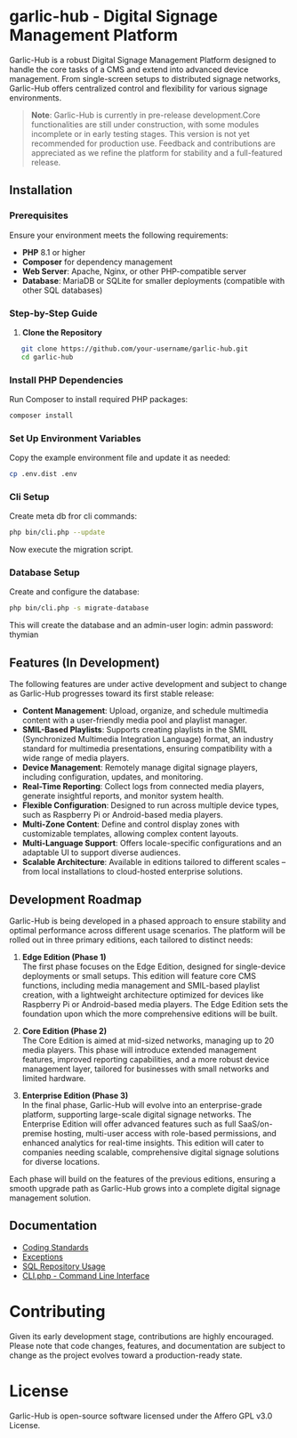 # garlic-hub - Digital Signage Management Platform

Garlic-Hub is a robust Digital Signage Management Platform designed to handle the core tasks of a CMS and extend into advanced device management. From single-screen setups to distributed signage networks, Garlic-Hub offers centralized control and flexibility for various signage environments.

> **Note**: Garlic-Hub is currently in pre-release development.Core functionalities are still under construction, with some modules incomplete or in early testing stages. This version is not yet recommended for production use. Feedback and contributions are appreciated as we refine the platform for stability and a full-featured release.

## Installation

### Prerequisites
Ensure your environment meets the following requirements:
- **PHP** 8.1 or higher
- **Composer** for dependency management
- **Web Server**: Apache, Nginx, or other PHP-compatible server
- **Database**: MariaDB or SQLite for smaller deployments (compatible with other SQL databases)

### Step-by-Step Guide

1. **Clone the Repository**
```bash
   git clone https://github.com/your-username/garlic-hub.git
   cd garlic-hub
```
### Install PHP Dependencies
Run Composer to install required PHP packages:

```php
composer install
```

### Set Up Environment Variables
Copy the example environment file and update it as needed:

```bash
cp .env.dist .env
```
### Cli Setup
Create meta db fror cli commands:
```bash
php bin/cli.php --update
```
Now execute the migration script. 

### Database Setup
Create and configure the database:
```bash
php bin/cli.php -s migrate-database
```
This will create the database and an admin-user
login: admin
password: thymian

## Features (In Development)

The following features are under active development and subject to change as Garlic-Hub progresses toward its first stable release:

- **Content Management**: Upload, organize, and schedule multimedia content with a user-friendly media pool and playlist manager.
- **SMIL-Based Playlists**: Supports creating playlists in the SMIL (Synchronized Multimedia Integration Language) format, an industry standard for multimedia presentations, ensuring compatibility with a wide range of media players.
- **Device Management**: Remotely manage digital signage players, including configuration, updates, and monitoring.
- **Real-Time Reporting**: Collect logs from connected media players, generate insightful reports, and monitor system health.
- **Flexible Configuration**: Designed to run across multiple device types, such as Raspberry Pi or Android-based media players.
- **Multi-Zone Content**: Define and control display zones with customizable templates, allowing complex content layouts.
- **Multi-Language Support**: Offers locale-specific configurations and an adaptable UI to support diverse audiences.
- **Scalable Architecture**: Available in editions tailored to different scales – from local installations to cloud-hosted enterprise solutions.

## Development Roadmap

Garlic-Hub is being developed in a phased approach to ensure stability and optimal performance across different usage scenarios. The platform will be rolled out in three primary editions, each tailored to distinct needs:

1. **Edge Edition (Phase 1)**  
   The first phase focuses on the Edge Edition, designed for single-device deployments or small setups. This edition will feature core CMS functions, including media management and SMIL-based playlist creation, with a lightweight architecture optimized for devices like Raspberry Pi or Android-based media players. The Edge Edition sets the foundation upon which the more comprehensive editions will be built.

2. **Core Edition (Phase 2)**  
   The Core Edition is aimed at mid-sized networks, managing up to 20 media players. This phase will introduce extended management features, improved reporting capabilities, and a more robust device management layer, tailored for businesses with small networks and limited hardware.

3. **Enterprise Edition (Phase 3)**  
   In the final phase, Garlic-Hub will evolve into an enterprise-grade platform, supporting large-scale digital signage networks. The Enterprise Edition will offer advanced features such as full SaaS/on-premise hosting, multi-user access with role-based permissions, and enhanced analytics for real-time insights. This edition will cater to companies needing scalable, comprehensive digital signage solutions for diverse locations.

Each phase will build on the features of the previous editions, ensuring a smooth upgrade path as Garlic-Hub grows into a complete digital signage management solution.


## Documentation
- [Coding Standards](docs%2Fcoding-standards.md)
- [Exceptions](docs%2Fexceptions.md)
- [SQL Repository Usage](docs%2Fsql_repository_usage.md)
- [CLI.php - Command Line Interface](docs%2Fcli.md)
# Contributing
Given its early development stage, contributions are highly encouraged. Please note that code changes, features, and documentation are subject to change as the project evolves toward a production-ready state.

# License
Garlic-Hub is open-source software licensed under the Affero GPL v3.0 License.